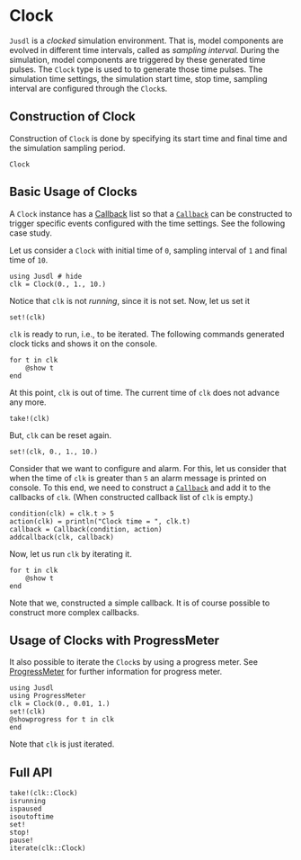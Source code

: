 # Clock

`Jusdl` is a *clocked* simulation environment. That is, model components are evolved in different time intervals, called as *sampling interval*. During the simulation, model components are triggered by these generated time pulses.  The `Clock` type is used to to generate those time pulses. The simulation time settings, the simulation start time, stop time, sampling interval are configured through the `Clock`s.

## Construction of Clock
Construction of `Clock` is done by specifying its start time and final time and the simulation sampling period. 

```@docs 
Clock
```

## Basic Usage of Clocks 
A `Clock` instance has a [Callback](@ref) list so that a [`Callback`](@ref) can be constructed to trigger specific events configured with the time settings. See the following case study. 

Let us consider a `Clock` with initial time of `0`, sampling interval of `1` and final time of `10`.
```@repl clk_ex
using Jusdl # hide 
clk = Clock(0., 1., 10.)
```
Notice that `clk` is not *running*, since it is not set. Now, let us set it
```@repl clk_ex
set!(clk)
```
`clk` is ready to run, i.e., to be iterated. The following commands generated clock ticks and shows it on the console.
```@repl clk_ex 
for t in clk 
    @show t 
end
```
At this point, `clk` is out of time. The current time of `clk` does not advance any more. 
```@repl clk_ex
take!(clk)
```

But, `clk` can be reset again.
```@repl clk_ex
set!(clk, 0., 1., 10.)
```
Consider that we want to configure and alarm. For this, let us consider that when the time of `clk` is greater than `5` an alarm message is printed on console. To this end, we need to construct a [`Callback`](@ref) and add it to the callbacks of `clk`. (When constructed callback list of `clk` is empty.)
```@repl clk_ex 
condition(clk) = clk.t > 5
action(clk) = println("Clock time = ", clk.t)
callback = Callback(condition, action)
addcallback(clk, callback)
```
Now, let us run `clk` by iterating it. 
```@repl clk_ex 
for t in clk 
    @show t 
end 
```
Note that we, constructed a simple callback. It is of course possible to construct more complex callbacks.

## Usage of Clocks with ProgressMeter 
It also possible to iterate the `Clock`s by using a progress meter. See [ProgressMeter](https://github.com/timholy/ProgressMeter.jl) for further information for progress meter.

```@repl
using Jusdl
using ProgressMeter
clk = Clock(0., 0.01, 1.)
set!(clk)
@showprogress for t in clk 
end 
```
Note that `clk` is just iterated.

## Full API
```@docs 
take!(clk::Clock)
isrunning
ispaused
isoutoftime
set!
stop!
pause!
iterate(clk::Clock)
```

